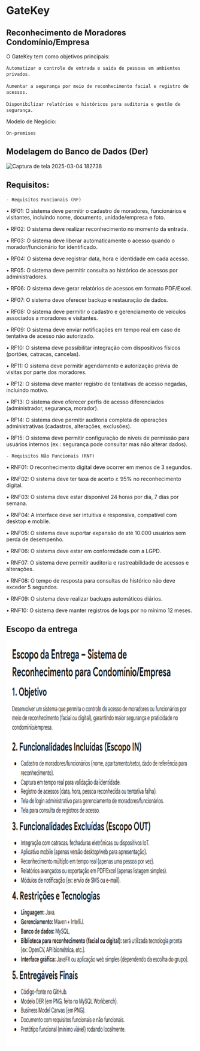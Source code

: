 # GateKey
## Reconhecimento de Moradores Condomínio/Empresa

O GateKey tem como objetivos principais: 

    Automatizar o controle de entrada e saída de pessoas em ambientes privados.
     
    Aumentar a segurança por meio de reconhecimento facial e registro de acessos. 

    Disponibilizar relatórios e históricos para auditoria e gestão de segurança. 

Modelo de Negócio:

    On-premises

## Modelagem do Banco de Dados (Der)

<img width="720" height="480" alt="Captura de tela 2025-03-04 182738" src="https://github.com/user-attachments/assets/05775a07-c9fb-474d-b53e-f2d13bf88206" />

## Requisitos:

    - Requisitos Funcionais (RF) 
• RF01: O sistema deve permitir o cadastro de moradores, funcionários e visitantes, incluindo 
nome, documento, unidade/empresa e foto. 

• RF02: O sistema deve realizar reconhecimento no momento da entrada. 

• RF03: O sistema deve liberar automaticamente o acesso quando o morador/funcionário for 
identificado. 

• RF04: O sistema deve registrar data, hora e identidade em cada acesso. 

• RF05: O sistema deve permitir consulta ao histórico de acessos por administradores. 

• RF06: O sistema deve gerar relatórios de acessos em formato PDF/Excel. 

• RF07: O sistema deve oferecer backup e restauração de dados. 

• RF08: O sistema deve permitir o cadastro e gerenciamento de veículos associados a 
moradores e visitantes. 

• RF09: O sistema deve enviar notificações em tempo real em caso de tentativa de acesso não 
autorizado. 

• RF10: O sistema deve possibilitar integração com dispositivos físicos (portões, catracas, 
cancelas). 

• RF11: O sistema deve permitir agendamento e autorização prévia de visitas por parte dos 
moradores. 

• RF12: O sistema deve manter registro de tentativas de acesso negadas, incluindo motivo. 

• RF13: O sistema deve oferecer perfis de acesso diferenciados (administrador, segurança, 
morador). 

• RF14: O sistema deve permitir auditoria completa de operações administrativas (cadastros, 
alterações, exclusões). 

• RF15: O sistema deve permitir configuração de níveis de permissão para usuários internos (ex.: 
segurança pode consultar mas não alterar dados).

    - Requisitos Não Funcionais (RNF) 

• RNF01: O reconhecimento digital deve ocorrer em menos de 3 segundos. 

• RNF02: O sistema deve ter taxa de acerto ≥ 95% no reconhecimento digital.

• RNF03: O sistema deve estar disponível 24 horas por dia, 7 dias por semana. 

• RNF04: A interface deve ser intuitiva e responsiva, compatível com desktop e mobile. 

• RNF05: O sistema deve suportar expansão de até 10.000 usuários sem perda de desempenho. 

• RNF06: O sistema deve estar em conformidade com a LGPD. 

• RNF07: O sistema deve permitir auditoria e rastreabilidade de acessos e alterações. 

• RNF08: O tempo de resposta para consultas de histórico não deve exceder 5 segundos. 

• RNF09: O sistema deve realizar backups automáticos diários. 

• RNF10: O sistema deve manter registros de logs por no mínimo 12 meses.


## Escopo da entrega

<img width="800" height="1080" alt="Captura de tela 2025-03-04 182738" src="https://raw.githubusercontent.com/davidfreitass/GateKey/refs/heads/main/EscopoDeEntrega.PNG" />

